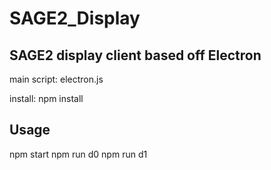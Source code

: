 # SAGE2_Display

## SAGE2 display client based off Electron

main script: electron.js

install: npm install

## Usage

npm start
npm run d0
npm run d1


